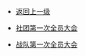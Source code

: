 
- [返回上一级](../READMD.md)


- [社团第一次全员大会](/2023-First-All-Staff-Meeting.md)

- [战队第一次全员大会](/2023-First-Meeting-RoboWalker.md)
